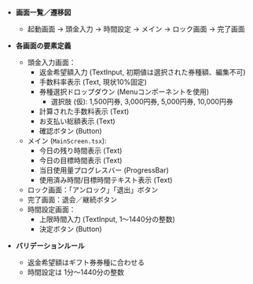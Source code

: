 * **画面一覧／遷移図**

  * 起動画面 → 頭金入力 → 時間設定 → メイン → ロック画面 → 完了画面
* **各画面の要素定義**

  * 頭金入力画面：
    *   返金希望額入力 (TextInput, 初期値は選択された券種額、編集不可)
    *   手数料率表示 (Text, 現状10%固定)
    *   券種選択ドロップダウン (Menuコンポーネントを使用)
        *   選択肢 (仮): 1,500円券, 3,000円券, 5,000円券, 10,000円券
    *   計算された手数料表示 (Text)
    *   お支払い総額表示 (Text)
    *   確認ボタン (Button)
  * メイン (`MainScreen.tsx`):
    *   今日の残り時間表示 (Text)
    *   今日の目標時間表示 (Text)
    *   当日使用量プログレスバー (ProgressBar)
    *   使用済み時間/目標時間テキスト表示 (Text)
  * ロック画面：「アンロック」「退出」ボタン
  * 完了画面：退会／継続ボタン
  * 時間設定画面：
    *   上限時間入力 (TextInput, 1～1440分の整数)
    *   決定ボタン (Button)
* **バリデーションルール**

  * 返金希望額はギフト券券種に合わせる
  * 時間設定は 1分～1440分の整数 